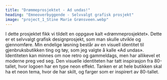 ```yaml
---
title: "Drømmeprosjektet - Ad undas!"
heading: "Emneoverbyggende - Selvvalgt grafisk prosjekt"
image: "project_1_Stine Marie Grønsveen.webp"
---
```


I dette prosjektet fikk vi tildelt en oppgave kalt «drømmeprosjektet». Dette er et selvvalgt grafisk designprosjekt, som man skulle utvikle og gjennomføre. Min endelige løsning består av en visuell identitet til gjenbruksbutikken ting og tøy, som jeg valgte å kalle «Ad undas». Identiteten kan minnes om noe retro og gammeldags, men har allikevel et moderne preg ved seg. Den visuelle identiteten har tatt inspirasjon fra 80-tallet, hvor logoen har en type neon effekt. Tanken er at hele butikken skal ha et neon tema, hvor de har skilt, og farger som er inspirert av 80-tallet.
